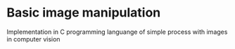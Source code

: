 # Basic image manipulation

Implementation in  C programming languange of simple process with images in computer vision
